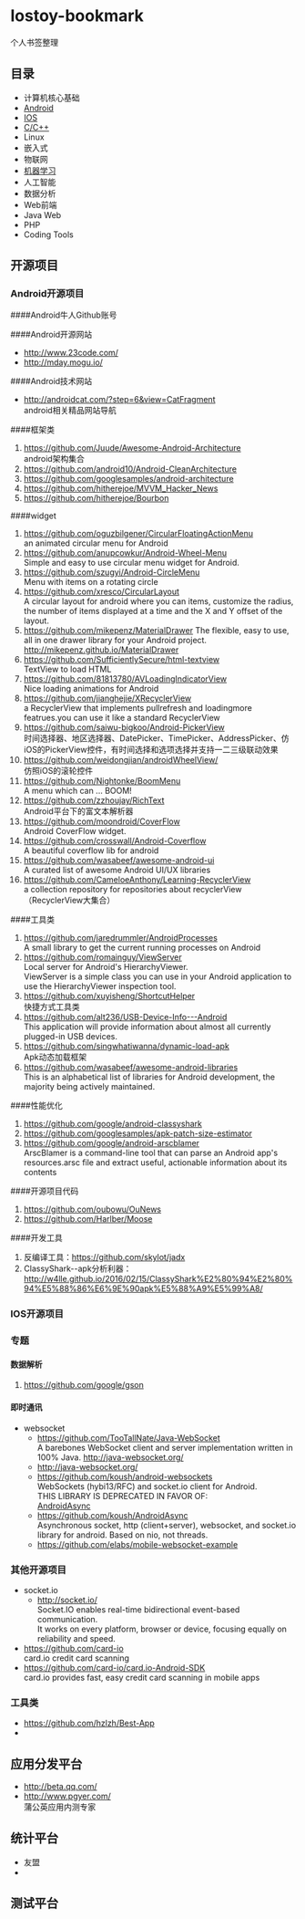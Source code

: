 # lostoy-bookmark
个人书签整理

## 目录  
- 计算机核心基础
- [Android](Android.md)  
- [IOS](IOS.md)  
- [C/C++](C,md)
- Linux
- 嵌入式
- 物联网 
- [机器学习](machinelearning.md)  
- 人工智能  
- 数据分析  
- Web前端  
- Java Web  
- PHP  
- Coding Tools  

## 开源项目

### Android开源项目

####Android牛人Github账号  

####Android开源网站  
* http://www.23code.com/  
* http://mday.mogu.io/  

####Android技术网站
* http://androidcat.com/?step=6&view=CatFragment  
	android相关精品网站导航  

####框架类  
1. https://github.com/Juude/Awesome-Android-Architecture  
	android架构集合  
2. https://github.com/android10/Android-CleanArchitecture  
3. https://github.com/googlesamples/android-architecture  
4. https://github.com/hitherejoe/MVVM_Hacker_News  
5. https://github.com/hitherejoe/Bourbon  

####widget
1. https://github.com/oguzbilgener/CircularFloatingActionMenu  
	an animated circular menu for Android
2. https://github.com/anupcowkur/Android-Wheel-Menu  
	Simple and easy to use circular menu widget for Android.
3. https://github.com/szugyi/Android-CircleMenu  
	Menu with items on a rotating circle
4. https://github.com/xresco/CircularLayout  
	A circular layout for android where you can items, customize the radius, the number of items displayed at a time and the X and Y offset of the layout.
5. https://github.com/mikepenz/MaterialDrawer
	The flexible, easy to use, all in one drawer library for your Android project. http://mikepenz.github.io/MaterialDrawer
6. https://github.com/SufficientlySecure/html-textview  
	TextView to load HTML  
7. https://github.com/81813780/AVLoadingIndicatorView  
	Nice loading animations for Android  
8. https://github.com/jianghejie/XRecyclerView  
	a RecyclerView that implements pullrefresh and loadingmore featrues.you can use it like a standard RecyclerView  
9. https://github.com/saiwu-bigkoo/Android-PickerView  
	时间选择器、地区选择器、DatePicker、TimePicker、AddressPicker、仿iOS的PickerView控件，有时间选择和选项选择并支持一二三级联动效果   
10. https://github.com/weidongjian/androidWheelView/  
	仿照iOS的滚轮控件  
11. https://github.com/Nightonke/BoomMenu  
	A menu which can ... BOOM!  
12. https://github.com/zzhoujay/RichText  
	Android平台下的富文本解析器  
13. https://github.com/moondroid/CoverFlow  
	Android CoverFlow widget.  
14. https://github.com/crosswall/Android-Coverflow  
	A beautiful coverflow lib for android  
15. https://github.com/wasabeef/awesome-android-ui  
	A curated list of awesome Android UI/UX libraries  
16. https://github.com/CameloeAnthony/Learning-RecyclerView  
	a collection repository for repositories about recyclerView（RecyclerView大集合）  

####工具类  
1. https://github.com/jaredrummler/AndroidProcesses  
		A small library to get the current running processes on Android
2. https://github.com/romainguy/ViewServer  
		Local server for Android's HierarchyViewer.  
		ViewServer is a simple class you can use in your Android application
		to use the HierarchyViewer inspection tool.  
3. https://github.com/xuyisheng/ShortcutHelper  
		快捷方式工具类
4. https://github.com/alt236/USB-Device-Info---Android  
		This application will provide information about almost all currently plugged-in USB devices.  
5. https://github.com/singwhatiwanna/dynamic-load-apk  
		Apk动态加载框架  
6. https://github.com/wasabeef/awesome-android-libraries  
	This is an alphabetical list of libraries for Android development, the majority being actively maintained.  

####性能优化  
1. https://github.com/google/android-classyshark  
2. https://github.com/googlesamples/apk-patch-size-estimator  
3. https://github.com/google/android-arscblamer  
	ArscBlamer is a command-line tool that can parse an Android app's resources.arsc file and extract useful, actionable information about its contents  


####开源项目代码
1. https://github.com/oubowu/OuNews   
2. https://github.com/Harlber/Moose  

####开发工具  
1. 反编译工具：https://github.com/skylot/jadx
2. ClassyShark--apk分析利器：http://w4lle.github.io/2016/02/15/ClassyShark%E2%80%94%E2%80%94%E5%88%86%E6%9E%90apk%E5%88%A9%E5%99%A8/

### IOS开源项目

### 专题
#### 数据解析
1. https://github.com/google/gson
  
#### 即时通讯
* websocket
	- https://github.com/TooTallNate/Java-WebSocket  
			A barebones WebSocket client and server implementation written in 100% Java. http://java-websocket.org/
	- http://java-websocket.org/  
	- https://github.com/koush/android-websockets  
			WebSockets (hybi13/RFC) and socket.io client for Android.  
			THIS LIBRARY IS DEPRECATED IN FAVOR OF:  
[AndroidAsync](https://github.com/koush/AndroidAsync)  
	- https://github.com/koush/AndroidAsync  
			Asynchronous socket, http (client+server), websocket, and socket.io library for android. Based on nio, not threads.  
	- https://github.com/elabs/mobile-websocket-example  

### 其他开源项目  
* socket.io  
	- http://socket.io/  
			Socket.IO enables real-time bidirectional event-based communication.  
			It works on every platform, browser or device, focusing equally on reliability and speed.
* https://github.com/card-io  
			card.io credit card scanning  
* https://github.com/card-io/card.io-Android-SDK  
			card.io provides fast, easy credit card scanning in mobile apps  

### 工具类
* https://github.com/hzlzh/Best-App  
* 


## 应用分发平台
* http://beta.qq.com/  
* http://www.pgyer.com/  
		蒲公英应用内测专家  


## 统计平台
* 友盟  
* 


## 测试平台  





